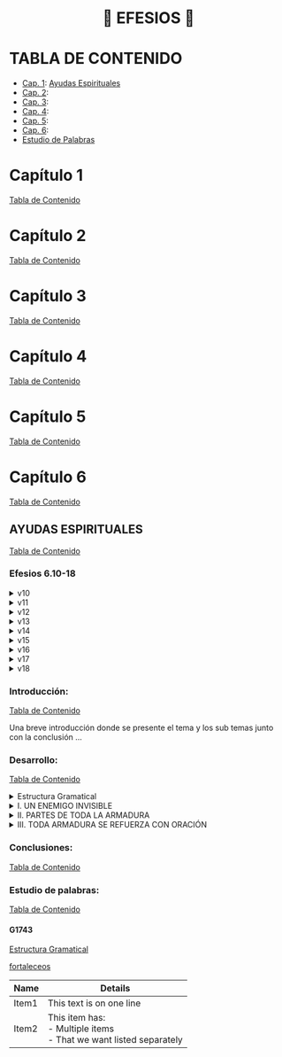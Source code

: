 <h1 align="center">📖 EFESIOS 📖</h1>



# TABLA DE CONTENIDO
- [Cap. 1](#capítulo-1): [Ayudas Espirituales](#ayudas-espirituales)
- [Cap. 2](#capítulo-2): [](#)
- [Cap. 3](#capítulo-3): [](#)
- [Cap. 4](#capítulo-4): [](#)
- [Cap. 5](#capítulo-5): [](#)
- [Cap. 6](#capítulo-6): [](#)
- [Estudio de Palabras](#estudio-de-palabras)

# Capítulo 1
[Tabla de Contenido](#tabla-de-contenido)

# Capítulo 2
[Tabla de Contenido](#tabla-de-contenido)

# Capítulo 3
[Tabla de Contenido](#tabla-de-contenido)

# Capítulo 4
[Tabla de Contenido](#tabla-de-contenido)

# Capítulo 5  
[Tabla de Contenido](#tabla-de-contenido)

# Capítulo 6
[Tabla de Contenido](#tabla-de-contenido)

## AYUDAS ESPIRITUALES
[Tabla de Contenido](#tabla-de-contenido)
<!--Texto de Estudio-->
### **Efesios 6.10-18**
<details>
  <summary>v10</summary>
  RV60: Por lo demás, hermanos míos, fortaleceos en el Señor, y en el poder de su fuerza. <br /> 
  NVI: <br />
  IG: 
</details>

<details>
  <summary>v11</summary>  
  RV60: Vestíos de toda la armadura de Dios, para que podáis estar firmes contra las asechanzas del diablo. <br /> 
  NVI: <br /> 
  IG: 
</details>

<details>
  <summary>v12</summary>
  RV60: Porque no tenemos lucha contra sangre y carne, sino contra principados, contra potestades, contra los gobernadores de las tinieblas de este siglo, contra huestes espirituales de maldad en las regiones celestes. <br />   
  NVI: <br />  
  IG: 
</details>

<details>
  <summary>v13</summary>
  RV60: Por tanto, tomad toda la armadura de Dios, para que podáis resistir en el día malo, y habiendo acabado todo, estar firmes. <br />   
  NVI: <br />  
  IG: 
</details>

<details>
  <summary>v14</summary>
  RV60: Estad, pues, firmes, ceñidos vuestros lomos con la verdad, y vestidos con la coraza de justicia, <br />   
  NVI: <br />  
  IG: 
</details>

<details>
  <summary>v15</summary>
  RV60: y calzados los pies con el apresto del evangelio de la paz. <br /> 
  NVI: <br />  
  IG: 
</details>

<details>
  <summary>v16</summary>
  RV60: Sobre todo, tomad el escudo de la fe, con que podáis apagar todos los dardos de fuego del maligno. <br /> 
  NVI: <br />  
  IG: 
</details>

<details>
  <summary>v17</summary>
  RV60: Y tomad el yelmo de la salvación, y la espada del Espíritu, que es la palabra de Dios; <br /> 
  NVI: <br />  
  IG: 
</details>

<details>
  <summary>v18</summary>
  RV60: orando en todo tiempo con toda oración y súplica en el Espíritu, y velando en ello con toda perseverancia y súplica por todos los santos; <br /> 
  NVI: <br />  
  IG: 
</details>

<!--Introducción-->
### Introducción:
[Tabla de Contenido](#tabla-de-contenido)

Una breve introducción donde se presente el tema y los sub temas junto con la conclusión ...

<!--Desarrollo-->
### Desarrollo:
[Tabla de Contenido](#tabla-de-contenido)
<!--Estructura Gramatical-->
<details>
  <summary>Estructura Gramatical</summary> <br />
  
  <sup>10</sup> Por lo demás, hermanos míos,
  
  <a name="10g1743"></a>
  - [fortaleceos](#g1743)
    - en el Señor,
    - y en el poder de su fuerza.
  - <sup>11</sup> Vestíos de toda la armadura de Dios,
    - para que podáis estar firmes contra las asechanzas del diablo.
    - <sup>12</sup> Porque no tenemos lucha contra sangre y carne,
    - sino contra principados, contra potestades, contra los gobernadores de las tinieblas de este siglo, contra huestes espirituales de maldad en las regiones celestes. 
  - <sup>13</sup> Por tanto, tomad toda la armadura de Dios,
    - para que podáis <ins>resistir</ins> en el día malo,
      - y habiendo acabado todo, estar firmes. 
  - <sup>14</sup> Estad, pues, firmes,
    - ceñidos vuestros lomos con la verdad,
    - y vestidos con la coraza de justicia,
    - <sup>15</sup> y calzados los pies con el apresto del evangelio de la paz.
    - <sup>16</sup> Sobre todo, tomad el escudo de la fe,
      - con que podáis apagar todos los dardos de fuego del maligno.
    - <sup>17</sup> Y tomad el yelmo de la salvación,
    - y la espada del Espíritu, que es la palabra de Dios;
    - <sup>18</sup> orando en todo tiempo con toda oración y súplica en el Espíritu, y velando en ello con toda perseverancia y súplica por todos los santos;
</details>  

<!--Sub Temas-->
<details>
  <summary>I. UN ENEMIGO INVISIBLE</summary>
  
  Desarrollo del sub tema I.
</details>  

<details>
  <summary>II. PARTES DE TODA LA ARMADURA</summary>  
  
  Desarrollo del sub tema II.
</details>  

<details>
  <summary>III. TODA ARMADURA SE REFUERZA CON ORACIÓN</summary>
  
  Desarrollo del sub tema III.
</details>  

### Conclusiones:
[Tabla de Contenido](#tabla-de-contenido)

### Estudio de palabras:
[Tabla de Contenido](#tabla-de-contenido)

#### G1743
[Estructura Gramatical](#desarrollo)

[fortaleceos](#10g1743)

| Name  | Details                                                                |
| ----- | ---------------------------------------------------------------------- |
| Item1 | This text is on one line                                               |
| Item2 | This item has:<br>- Multiple items<br>- That we want listed separately |

